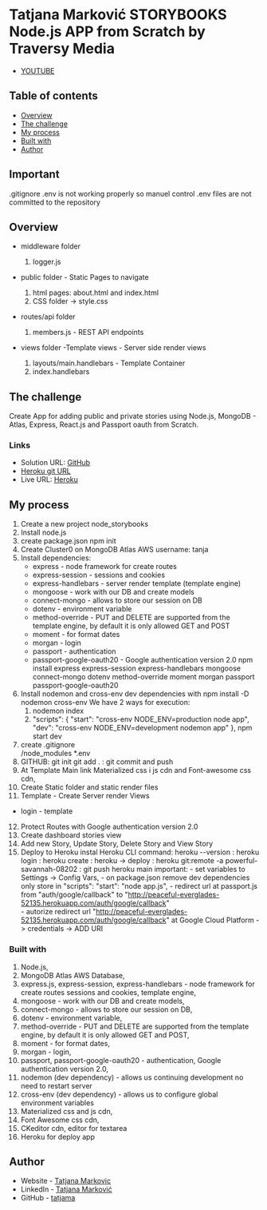 # Tatjana Marković STORYBOOKS Node.js APP from Scratch  by Traversy Media

- [YOUTUBE](https://www.youtube.com/watch?v=SBvmnHTQIPY)

## Table of contents

  - [Overview](#overview)
  - [The challenge](#the-challenge)
  - [My process](#my-process)
  - [Built with](#built-with)
  - [Author](#author)

## Important
  .gitignore .env is not working properly so manuel control .env files are not committed to the repository
## Overview

- middleware folder 
  1. logger.js

- public folder - Static Pages to navigate
  1. html pages: about.html and index.html
  2. CSS folder -> style.css  

- routes/api folder
  1. members.js - REST API endpoints

- views folder -Template views - Server side render views
  1. layouts/main.handlebars - Template Container
  2. index.handlebars

## The challenge

Create App for adding public and private stories using Node.js, MongoDB - Atlas, Express, React.js and Passport oauth from Scratch.

### Links

- Solution URL: [GitHub](https://github.com/tatjama/storybooks)
- [Heroku git URL](https://git.heroku.com/peaceful-everglades-52135.git)
- Live URL: [Heroku](https://peaceful-everglades-52135.herokuapp.com/)

## My process

1. Create a new project node_storybooks
2. Install node.js
3. create package.json
    npm init 
4. Create Cluster0 on MongoDB Atlas AWS username: tanja
5. Install dependencies: 
    - express - node framework for create routes
    - express-session - sessions and cookies
    - express-handlebars - server render template (template engine)
    - mongoose - work with our DB and create models
    - connect-mongo - allows to store our session on DB
    - dotenv - environment variable
    - method-override - PUT and DELETE are supported from the template engine, by default it is only allowed GET and POST
    - moment - for format dates
    - morgan - login  
    - passport - authentication 
    - passport-google-oauth20 - Google authentication version 2.0 
    npm install express express-session express-handlebars mongoose connect-mongo dotenv method-override moment morgan passport passport-google-oauth20
6. Install nodemon and cross-env dev dependencies with
    npm install -D nodemon cross-env
    We have 2 ways for execution:
    1. nodemon index
    2. "scripts": {
                  "start": "cross-env NODE_ENV=production node app",
                  "dev": "cross-env NODE_ENV=development nodemon app"
                    },
        npm start dev 
7. create .gitignore   
  /node_modules
  *.env
8. GITHUB: git init
           git add .
         : git commit and push
9. At Template Main link Materialized css i js cdn and Font-awesome css cdn,
10. Create Static folder and static render files
11. Template - Create Server render Views
  - login - template
12. Protect Routes with Google authentication version 2.0
13. Create dashboard stories view
14. Add new Story, Update Story, Delete Story and View Story
15. Deploy to Heroku
    instal Heroku CLI
    command: heroku --version
           : heroku login 
           : heroku create 
           : heroku -> deploy
           : heroku git:remote -a powerful-savannah-08202
           : git push heroku main
    important: - set variables to Settings ->  Config Vars,
               - on package.json remove dev dependencies only store in "scripts": "start": "node app.js",
               - redirect url at passport.js from "auth/google/callback"  to "http://peaceful-everglades-52135.herokuapp.com/auth/google/callback"   
               - autorize redirect url "http://peaceful-everglades-52135.herokuapp.com/auth/google/callback" at Google Cloud Platform -> credentials -> ADD URI
### Built with

1. Node.js,
2. MongoDB Atlas AWS Database,
3. express.js, express-session, express-handlebars - node framework for create routes sessions      and  cookies, template engine, 
4. mongoose - work with our DB and create models,
5. connect-mongo - allows to store our session on DB,
6. dotenv - environment variable,
7. method-override - PUT and DELETE are supported from the template engine, by default it is only allowed GET and POST,
8. moment - for format dates,
9. morgan - login,
10. passport, passport-google-oauth20 - authentication, Google authentication version 2.0,
11. nodemon (dev dependency) - allows us continuing development no need to restart server
12. cross-env (dev dependency) - allows us to configure global environment variables
13. Materialized css and js cdn,
14. Font Awesome css cdn,
15. CKeditor cdn, editor for textarea 
16. Heroku for deploy app
## Author

- Website - [Tatjana Markovic](https://my-react-portfolio-tatjana.vercel.app/)
- LinkedIn - [Tatjana Marković](https://www.linkedin.com/in/tatjana-markovi%C4%87-919501189/)
- GitHub - [tatjama](https://github.com/tatjama)